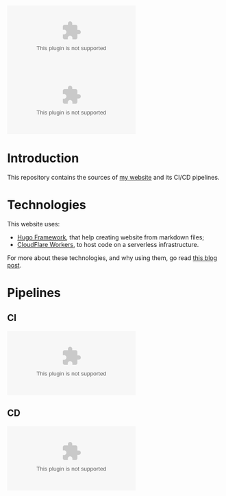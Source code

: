 [![GitHub Release](https://img.shields.io/github/v/tag/baptistecabrera/baptistecabrera.com?logo=github&logoColor=white&label=release)](https://github.com/baptistecabrera/baptistecabrera.com/releases) [![License: MIT](https://img.shields.io/github/license/baptistecabrera/baptistecabrera.com?logo=open-source-initiative&logoColor=white)](https://opensource.org/licenses/MIT)

# Introduction 
This repository contains the sources of [my website](https://www.baptistecabrera.com) and its CI/CD pipelines.

# Technologies
This website uses:
- [Hugo Framework](https://gohugo.io/), that help creating website from markdown files;
- [CloudFlare Workers](https://workers.cloudflare.com/), to host code on a serverless infrastructure.

For more about these technologies, and why using them, go read [this blog post](https://florianschmitt.tech/blog/on-bulding-a-minimalist-website/).

# Pipelines
## CI
[![Build Status](https://dev.azure.com/baptistecabrera/Bca/_apis/build/status/Build/baptistecabrera.com?branchName=main)](https://dev.azure.com/baptistecabrera/Bca/_build/latest?definitionId=39&branchName=main)

## CD
[![Build Status](https://dev.azure.com/baptistecabrera/Bca/_apis/build/status/Release/baptistecabrera.com?branchName=main)](https://dev.azure.com/baptistecabrera/Bca/_build/latest?definitionId=40&branchName=main)